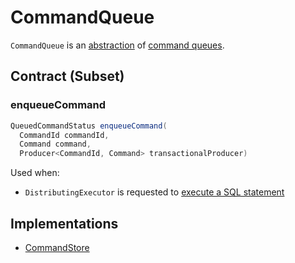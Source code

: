 # CommandQueue

`CommandQueue` is an [abstraction](#contract) of [command queues](#implementations).

## Contract (Subset)

### <span id="enqueueCommand"> enqueueCommand

```java
QueuedCommandStatus enqueueCommand(
  CommandId commandId,
  Command command,
  Producer<CommandId, Command> transactionalProducer)
```

Used when:

* `DistributingExecutor` is requested to [execute a SQL statement](DistributingExecutor.md#execute)

## Implementations

* [CommandStore](CommandStore.md)

